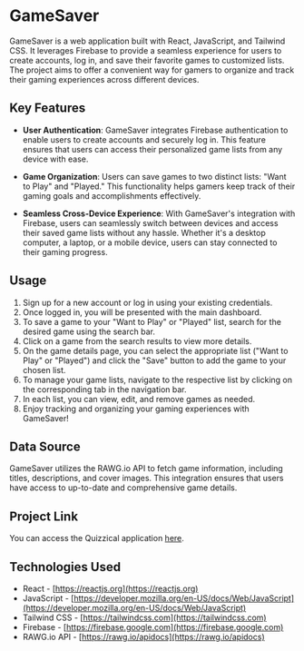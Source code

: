 # GameSaver

GameSaver is a web application built with React, JavaScript, and Tailwind CSS. It leverages Firebase to provide a seamless experience for users to create accounts, log in, and save their favorite games to customized lists. The project aims to offer a convenient way for gamers to organize and track their gaming experiences across different devices.

## Key Features

- **User Authentication**: GameSaver integrates Firebase authentication to enable users to create accounts and securely log in. This feature ensures that users can access their personalized game lists from any device with ease.

- **Game Organization**: Users can save games to two distinct lists: "Want to Play" and "Played." This functionality helps gamers keep track of their gaming goals and accomplishments effectively.

- **Seamless Cross-Device Experience**: With GameSaver's integration with Firebase, users can seamlessly switch between devices and access their saved game lists without any hassle. Whether it's a desktop computer, a laptop, or a mobile device, users can stay connected to their gaming progress.

## Usage

1. Sign up for a new account or log in using your existing credentials.
2. Once logged in, you will be presented with the main dashboard.
3. To save a game to your "Want to Play" or "Played" list, search for the desired game using the search bar.
4. Click on a game from the search results to view more details.
5. On the game details page, you can select the appropriate list ("Want to Play" or "Played") and click the "Save" button to add the game to your chosen list.
6. To manage your game lists, navigate to the respective list by clicking on the corresponding tab in the navigation bar.
7. In each list, you can view, edit, and remove games as needed.
8. Enjoy tracking and organizing your gaming experiences with GameSaver!

## Data Source

GameSaver utilizes the RAWG.io API to fetch game information, including titles, descriptions, and cover images. This integration ensures that users have access to up-to-date and comprehensive game details.

## Project Link

You can access the Quizzical application [here](https://davids-gamesaver.netlify.app).


## Technologies Used

- React - [https://reactjs.org](https://reactjs.org)
- JavaScript - [https://developer.mozilla.org/en-US/docs/Web/JavaScript](https://developer.mozilla.org/en-US/docs/Web/JavaScript)
- Tailwind CSS - [https://tailwindcss.com](https://tailwindcss.com)
- Firebase - [https://firebase.google.com](https://firebase.google.com)
- RAWG.io API - [https://rawg.io/apidocs](https://rawg.io/apidocs)

